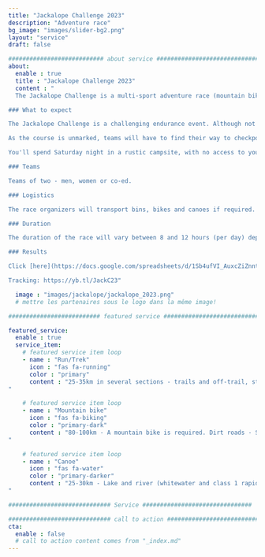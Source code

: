 ```yaml
---
title: "Jackalope Challenge 2023"
description: "Adventure race"
bg_image: "images/slider-bg2.png"
layout: "service"
draft: false

########################### about service #############################
about:
  enable : true
  title : "Jackalope Challenge 2023"
  content : "
  The Jackalope Challenge is a multi-sport adventure race (mountain bike, run/trek and canoe) taking place over 2 days on May 27 and 28, 2023. This adventure race is part of the A1 Adventure Racing World Series: https://adventure1series.com/canada/. Teams will traverse ~150 km of the Bas-Saint-Laurent region, alternating between sports disciplines.

### What to expect

The Jackalope Challenge is a challenging endurance event. Although not reserved for athletes, you should have experience in all the disciplines involved in the race. During the race, you'll have to make decisions that will influence the length of the race (e.g., whether or not to go for certain checkpoints). To a certain extent, you'll be able to modulate your route according to your energy and motivation levels. The distances indicated below will vary according to your decisions and choice of checkpoints. Please note that there will be time barriers at certain stages of the race.

As the course is unmarked, teams will have to find their way to checkpoints using a compass and a detailed map. The course will remain secret until the day before the race.

You'll spend Saturday night in a rustic campsite, with no access to your vehicles. You will have access to one bin of equipment per person specifically for the camping night.

### Teams

Teams of two - men, women or co-ed.

### Logistics

The race organizers will transport bins, bikes and canoes if required. Teams will have access to bins during transitions.

### Duration

The duration of the race will vary between 8 and 12 hours (per day) depending on your choice of routes and speed.

### Results

Click [here](https://docs.google.com/spreadsheets/d/1Sb4ufVI_AuxcZiZnntBawxmsl67x-fVn/edit?usp=sharing&ouid=101057629570461989254&rtpof=true&sd=true) to see the results for the 2023 edition.

Tracking: https://yb.tl/JackC23"

  image : "images/jackalope/jackalope_2023.png"
  # mettre les partenaires sous le logo dans la même image!

########################## featured service ############################

featured_service:
  enable : true
  service_item:
    # featured service item loop
    - name : "Run/Trek"
      icon : "fas fa-running"
      color : "primary"
      content : "25-35km in several sections - trails and off-trail, stream and marsh crossings.
"

    # featured service item loop
    - name : "Mountain bike"
      icon : "fas fa-biking"
      color : "primary-dark"
      content : "80-100km - A mountain bike is required. Dirt roads - Single track - Forest tracks - Mountain bike trails.
"

    # featured service item loop
    - name : "Canoe"
      icon : "fas fa-water"
      color : "primary-darker"
      content : "25-30km - Lake and river (whitewater and class 1 rapids). Portages (between 0.5 and 1.5km)
"

############################# Service ###############################

############################# call to action #################################
cta:
  enable : false
  # call to action content comes from "_index.md"
---
```

